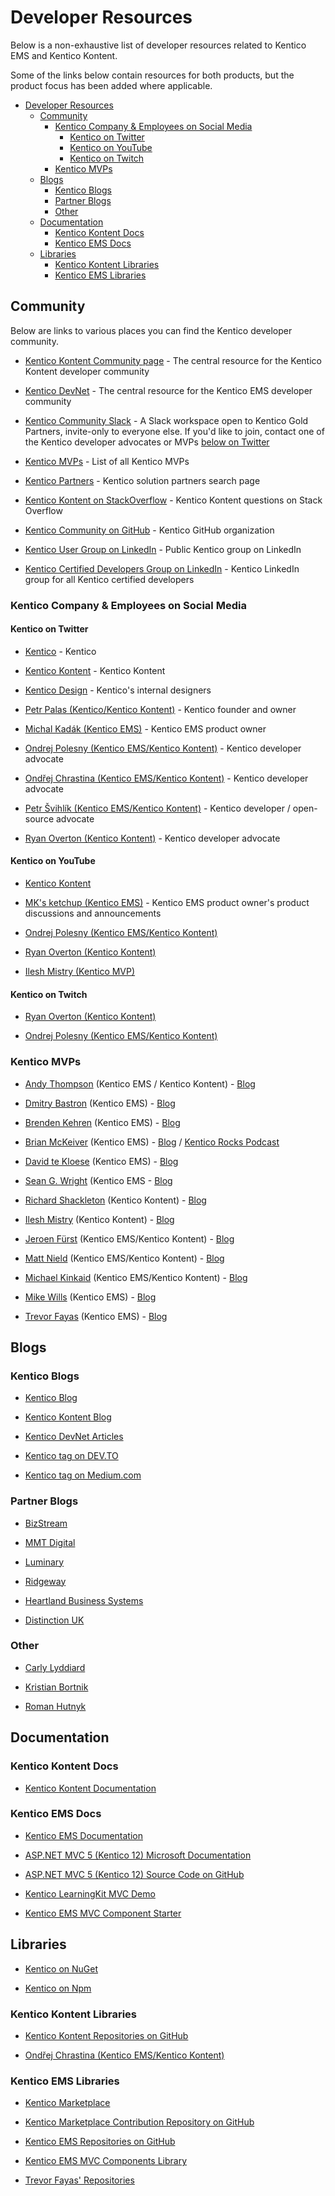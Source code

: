 # Developer Resources

Below is a non-exhaustive list of developer resources related to Kentico EMS and Kentico Kontent.

Some of the links below contain resources for both products, but the product focus has been added where applicable.

<!-- TOC -->

- [Developer Resources](#developer-resources)
    - [Community](#community)
        - [Kentico Company & Employees on Social Media](#kentico-company--employees-on-social-media)
            - [Kentico on Twitter](#kentico-on-twitter)
            - [Kentico on YouTube](#kentico-on-youtube)
            - [Kentico on Twitch](#kentico-on-twitch)
        - [Kentico MVPs](#kentico-mvps)
    - [Blogs](#blogs)
        - [Kentico Blogs](#kentico-blogs)
        - [Partner Blogs](#partner-blogs)
        - [Other](#other)
    - [Documentation](#documentation)
        - [Kentico Kontent Docs](#kentico-kontent-docs)
        - [Kentico EMS Docs](#kentico-ems-docs)
    - [Libraries](#libraries)
        - [Kentico Kontent Libraries](#kentico-kontent-libraries)
        - [Kentico EMS Libraries](#kentico-ems-libraries)

<!-- /TOC -->

## Community

Below are links to various places you can find the Kentico developer community.

- [Kentico Kontent Community page](https://kontent.ai/community) - The central resource for the Kentico Kontent developer community

- [Kentico DevNet](https://devnet.kentico.com/) - The central resource for the Kentico EMS developer community

- [Kentico Community Slack](https://kentico-community.slack.com/) - A Slack workspace open to Kentico Gold Partners, invite-only to everyone else. If you'd like to join, contact one of the Kentico developer advocates or MVPs [below on Twitter](#kentico-mvps)

- [Kentico MVPs](https://www.kentico.com/company/mvp) - List of all Kentico MVPs

- [Kentico Partners](https://www.kentico.com/partners/solution-partners) - Kentico solution partners search page

- [Kentico Kontent on StackOverflow](https://stackoverflow.com/tags/kentico-kontent) - Kentico Kontent questions on Stack Overflow

- [Kentico Community on GitHub](https://kentico.github.io/join/) - Kentico GitHub organization

- [Kentico User Group on LinkedIn](https://www.linkedin.com/groups/970177/) - Public Kentico group on LinkedIn

- [Kentico Certified Developers Group on LinkedIn](https://www.linkedin.com/groups/3172023/) - Kentico LinkedIn group for all Kentico certified developers

### Kentico Company & Employees on Social Media

#### Kentico on Twitter

- [Kentico](https://twitter.com/Kentico) - Kentico

- [Kentico Kontent](https://twitter.com/KenticoKontent) - Kentico Kontent

- [Kentico Design](https://twitter.com/KenticoDesign) - Kentico's internal designers

- [Petr Palas (Kentico/Kentico Kontent)](https://twitter.com/PetrPalas) - Kentico founder and owner

- [Michal Kadák (Kentico EMS)](https://twitter.com/MichalKadak) - Kentico EMS product owner

- [Ondrej Polesny (Kentico EMS/Kentico Kontent)](https://twitter.com/ondrabus) - Kentico developer advocate

- [Ondřej Chrastina (Kentico EMS/Kentico Kontent)](https://twitter.com/ChrastinaOndrej) - Kentico developer advocate

- [Petr Švihlík (Kentico EMS/Kentico Kontent)](https://twitter.com/PetrSvihlik) - Kentico developer / open-source advocate

- [Ryan Overton (Kentico Kontent)](https://twitter.com/ryano9791) - Kentico developer advocate

#### Kentico on YouTube

- [Kentico Kontent](https://www.youtube.com/channel/UCpaSGln6ywwyEr4z9_8-YAg/videos)

- [MK's ketchup (Kentico EMS)](https://www.youtube.com/channel/UC_CnV72OeDm-ukP3XSIzZ-g) - Kentico EMS product owner's product discussions and announcements

- [Ondrej Polesny (Kentico EMS/Kentico Kontent)](https://www.youtube.com/channel/UCZ3y6e-1BN5XoKzlQxOocHg/videos?view_as=subscriber)

- [Ryan Overton (Kentico Kontent)](https://www.youtube.com/channel/UCp7TjW2p43aNzkMEBYJ8inw)

- [Ilesh Mistry (Kentico MVP)](https://www.youtube.com/channel/UCJw61xmGGyVKskziXegliIw)

#### Kentico on Twitch

- [Ryan Overton (Kentico Kontent)](https://www.twitch.tv/developersgarage)

- [Ondrej Polesny (Kentico EMS/Kentico Kontent)](https://www.twitch.tv/ondrabus)

### Kentico MVPs

- [Andy Thompson](https://twitter.com/andythompy) (Kentico EMS / Kentico Kontent) - [Blog](https://www.luminary.com/andy)

- [Dmitry Bastron](https://twitter.com/Diger_74) (Kentico EMS) - [Blog](https://diger74.net/)

- [Brenden Kehren](https://twitter.com/bkehren) (Kentico EMS) - [Blog](https://www.kehrendev.com/blog/brenden-kehren)

- [Brian McKeiver](https://twitter.com/mcbeev) (Kentico EMS) - [Blog](https://www.mcbeev.com/) / [Kentico Rocks Podcast](https://www.mcbeev.com/?tagname=Kentico+Rocks)

- [David te Kloese](https://twitter.com/David_TK) (Kentico EMS) - [Blog](https://devdavid.nl/)

- [Sean G. Wright](https://twitter.com/seangwright) (Kentico EMS - [Blog](https://dev.to/seangwright)

- [Richard Shackleton](https://twitter.com/shackleberry112) (Kentico Kontent) - [Blog](https://rshackleton.co.uk/articles)

- [Ilesh Mistry](https://twitter.com/ileshmistry) (Kentico Kontent) - [Blog](https://www.ileshmistry.com/posts/)

- [Jeroen Fürst](https://twitter.com/jeroenfurst) (Kentico EMS/Kentico Kontent) - [Blog](https://blogs.jeroenfurst.nl/)

- [Matt Nield](https://twitter.com/mnield) (Kentico EMS/Kentico Kontent) - [Blog](https://www.mattnield.co.uk/blog/)

- [Michael Kinkaid](https://twitter.com/MeAndMyRobot) (Kentico EMS/Kentico Kontent) - [Blog](https://www.ecentricarts.com/blog/)

- [Mike Wills](https://twitter.com/@tiriansdoor) (Kentico EMS) - [Blog](https://bluemodus.com/articles/colleague/mike-wills)

- [Trevor Fayas](https://twitter.com/DevTrev_Kentico) (Kentico EMS) - [Blog](<http://www.devtrev.com/Trev-Tips-(Blog)>)

## Blogs

### Kentico Blogs

- [Kentico Blog](https://www.kentico.com/blog)

- [Kentico Kontent Blog](https://kontent.ai/blog)

- [Kentico DevNet Articles](https://devnet.kentico.com/articles)

- [Kentico tag on DEV.TO](https://dev.to/tag/kentico)

- [Kentico tag on Medium.com](https://medium.com/tag/kentico/archive)

### Partner Blogs

- [BizStream](https://www.bizstream.com/blog/kentico)

- [MMT Digital](https://www.mmtdigital.co.uk/thinking?cat=Technology)

- [Luminary](https://www.luminary.com/blog?tags=Kentico+Kentico%20Cloud+Kentico%20Kontent)

- [Ridgeway](https://www.ridgeway.com/blog/web-development)

- [Heartland Business Systems](https://www.hbs.net/blog?tagname=Kentico)

- [Distinction UK](https://medium.com/distinctionuk)

### Other

- [Carly Lyddiard](https://carly.io/category/kentico/)

- [Kristian Bortnik](https://www.kenticotricks.com/)

- [Roman Hutnyk](https://bitsorchestra.com/Idea)

## Documentation

### Kentico Kontent Docs

- [Kentico Kontent Documentation](https://docs.kontent.ai/)

### Kentico EMS Docs

- [Kentico EMS Documentation](https://devnet.kentico.com/documentation/)

- [ASP.NET MVC 5 (Kentico 12) Microsoft Documentation](https://docs.microsoft.com/en-us/aspnet/mvc/overview/getting-started/introduction/getting-started)

- [ASP.NET MVC 5 (Kentico 12) Source Code on GitHub](https://github.com/aspnet/AspNetWebStack)

- [Kentico LearningKit MVC Demo](https://github.com/KenticoInternal/LearningKit-Mvc)

- [Kentico EMS MVC Component Starter](https://github.com/Kentico/ems-mvc-component-starter)

## Libraries

- [Kentico on NuGet](https://www.nuget.org/packages?q=kentico)

- [Kentico on Npm](https://www.npmjs.com/search?q=kentico)

### Kentico Kontent Libraries

- [Kentico Kontent Repositories on GitHub](https://github.com/Kentico?utf8=%E2%9C%93&q=kontent&type=&language=)

- [Ondřej Chrastina (Kentico EMS/Kentico Kontent)](https://github.com/Simply007)

### Kentico EMS Libraries

- [Kentico Marketplace](https://devnet.kentico.com/marketplace)

- [Kentico Marketplace Contribution Repository on GitHub](https://github.com/Kentico/devnet.kentico.com)

- [Kentico EMS Repositories on GitHub](https://github.com/Kentico?utf8=%E2%9C%93&q=ems&type=&language=)

- [Kentico EMS MVC Components Library](https://github.com/Kentico/ems-mvc-components)

- [Trevor Fayas' Repositories](https://github.com/KenticoDevTrev/)
